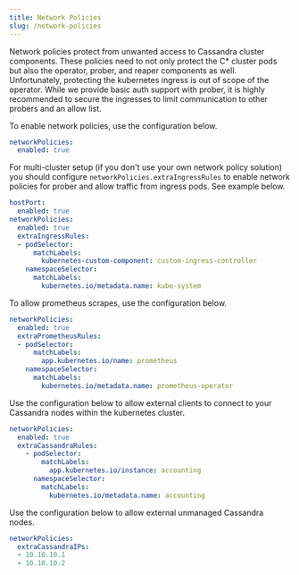 ```yaml
---
title: Network Policies
slug: /network-policies
---
```


Network policies protect from unwanted access to Cassandra cluster components. These policies need to not only protect the C* cluster pods but also the operator, prober, and reaper components as well. Unfortunately, protecting the kubernetes ingress is out of scope of the operator. While we provide basic auth support with prober, it is highly recommended to secure the ingresses to limit communication to other probers and an allow list.

To enable network policies, use the configuration below.

```yaml
networkPolicies:
  enabled: true
```

For multi-cluster setup (if you don't use your own network policy solution) you should configure `networkPolicies.extraIngressRules` to enable network policies for prober and allow traffic from ingress pods. See example below.

```yaml
hostPort:
  enabled: true
networkPolicies:
  enabled: true
  extraIngressRules:
  - podSelector:
      matchLabels:
        kubernetes-custom-component: custom-ingress-controller
    namespaceSelector:
      matchLabels:
        kubernetes.io/metadata.name: kube-system
```

To allow prometheus scrapes, use the configuration below.

```yaml
networkPolicies:
  enabled: true
  extraPrometheusRules:
  - podSelector:
      matchLabels:
        app.kubernetes.io/name: prometheus
    namespaceSelector:
      matchLabels:
        kubernetes.io/metadata.name: prometheus-operator
```

Use the configuration below to allow external clients to connect to your Cassandra nodes within the kubernetes cluster.

```yaml
networkPolicies:
  enabled: true
  extraCassandraRules:
    - podSelector:
        matchLabels:
          app.kubernetes.io/instance: accounting
      namespaceSelector:
        matchLabels:
          kubernetes.io/metadata.name: accounting
```

Use the configuration below to allow external unmanaged Cassandra nodes.

```yaml
networkPolicies:    
  extraCassandraIPs:
  - 10.10.10.1
  - 10.10.10.2
```
